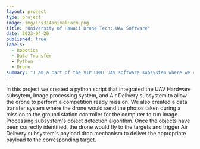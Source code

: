 ```yaml
---
layout: project
type: project
image: img/ics314animalFarm.png
title: "University of Hawaii Drone Tech: UAV Software"
date: 2023-04-20
published: true
labels:
  - Robotics
  - Data Transfer
  - Python
  - Drone
summary: "I am a part of the VIP UHDT UAV software subsystem where we created a python script to integrate the other subsystems to be competition ready."
---
```


In this project we created a python script that integrated the UAV Hardware subsytem, Image processing system, and Air Delivery subsystem to allow the drone to perform a competition ready mission. We also created a data transfer system where the drone would send the photos taken during a mission to the ground station controller for the computer to run Image Processing subsystem's object detection algorithm. Once the objects have been correctly identified, the drone would fly to the targets and trigger Air Delivery subsystem's payload drop mechanism to deliver the appropriate payload to the corresponding target.
